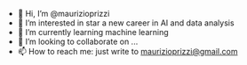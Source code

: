 - 👋 Hi, I’m @maurizioprizzi
- 👀 I’m interested in star a new career in AI and data analysis
- 🌱 I’m currently learning machine learning
- 💞️ I’m looking to collaborate on ...
- 📫 How to reach me: just write to maurizioprizzi@gmail.com

<!---
maurizioprizzi/maurizioprizzi is a ✨ special ✨ repository because its `README.md` (this file) appears on your GitHub profile.
You can click the Preview link to take a look at your changes.
--->
